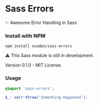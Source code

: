 # Sass Errors
✨ Awesome Error Handling in Sass

### Install with NPM
```
npm install ncoden/sass-errors
```

:warning: This Sass module is still in development.

Version 0.1.0 - MIT License.
### Usage

```scss
@import 'sass-errors';

$_: serr-throw('Something Happened');
```

